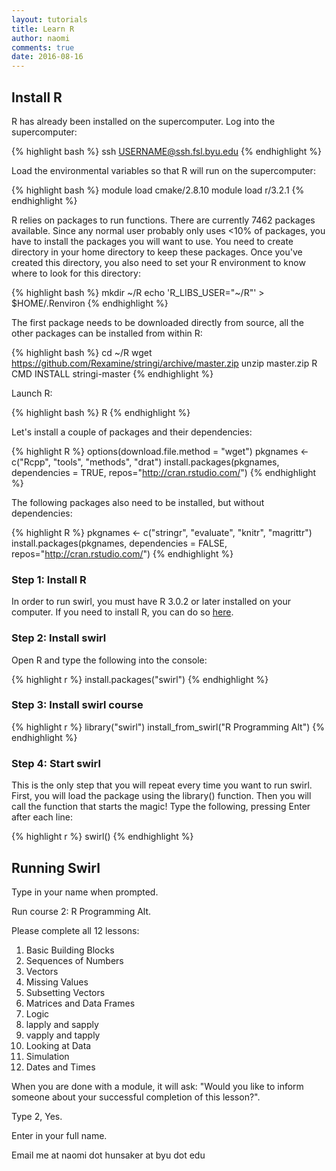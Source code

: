 ```yaml
---
layout: tutorials
title: Learn R
author: naomi
comments: true
date: 2016-08-16
---
```


## Install R

R has already been installed on the supercomputer. Log into the supercomputer:

{% highlight bash %}
ssh USERNAME@ssh.fsl.byu.edu
{% endhighlight %}

Load the environmental variables so that R will run on the supercomputer:

{% highlight bash %}
module load cmake/2.8.10
module load r/3.2.1
{% endhighlight %}

R relies on packages to run functions. There are currently 7462 packages available. Since any normal user probably only uses <10% of packages, you have to install the packages you will want to use. You need to create directory in your home directory to keep these packages. Once you've created this directory, you also need to set your R environment to know where to look for this directory:

{% highlight bash %}
mkdir ~/R
echo 'R_LIBS_USER="~/R"' >  $HOME/.Renviron
{% endhighlight %}

The first package needs to be downloaded directly from source, all the other packages can be installed from within R:

{% highlight bash %}
cd ~/R
wget https://github.com/Rexamine/stringi/archive/master.zip
unzip master.zip
R CMD INSTALL stringi-master
{% endhighlight %}

Launch R:

{% highlight bash %}
R
{% endhighlight %}

Let's install a couple of packages and their dependencies:

{% highlight R %}
options(download.file.method = "wget")
pkgnames <- c("Rcpp", "tools", "methods", "drat")
install.packages(pkgnames, dependencies = TRUE, repos="http://cran.rstudio.com/")
{% endhighlight %}

The following packages also need to be installed, but without dependencies:

{% highlight R %}
pkgnames <- c("stringr", "evaluate", "knitr", "magrittr")
install.packages(pkgnames, dependencies = FALSE, repos="http://cran.rstudio.com/")
{% endhighlight %}

### Step 1: Install R

In order to run swirl, you must have R 3.0.2 or later installed on your computer. If you need to install R, you can do so [here](https://cran.rstudio.com/).

### Step 2: Install swirl

Open R and type the following into the console:

{% highlight r %}
install.packages("swirl")
{% endhighlight %}

### Step 3: Install swirl course

{% highlight r %}
library("swirl")
install_from_swirl("R Programming Alt")
{% endhighlight %}

### Step 4: Start swirl

This is the only step that you will repeat every time you want to run swirl. First, you will load the package using the library() function. Then you will call the function that starts the magic! Type the following, pressing Enter after each line:

{% highlight r %}
swirl()
{% endhighlight %}

## Running Swirl

Type in your name when prompted.

Run course 2: R Programming Alt.

Please complete all 12 lessons:

1. Basic Building Blocks
2. Sequences of Numbers
3. Vectors
4. Missing Values
5. Subsetting Vectors      
6. Matrices and Data Frames
7. Logic
8. lapply and sapply
9. vapply and tapply
10. Looking at Data         
11. Simulation
12. Dates and Times

When you are done with a module, it will ask: "Would you like to inform someone about your successful completion of this lesson?".

Type 2, Yes.

Enter in your full name.

Email me at naomi dot hunsaker at byu dot edu
